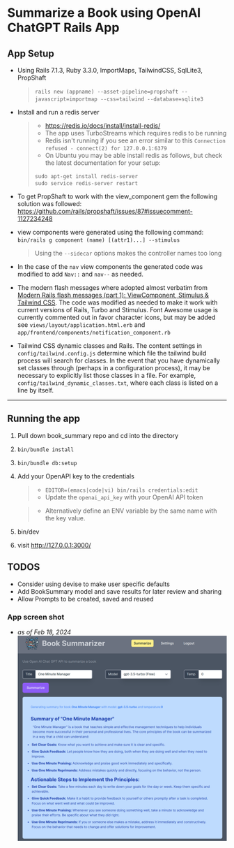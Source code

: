 # Summarize a Book using OpenAI ChatGPT Rails App

## App Setup
- Using Rails 7.1.3, Ruby 3.3.0, ImportMaps, TailwindCSS, SqlLite3, PropShaft
   > `rails new (appname) --asset-pipeline=propshaft --javascript=importmap --css=tailwind --database=sqlite3`

- Install and run a redis server
  > - https://redis.io/docs/install/install-redis/
  > - The app uses TurboStreams which requires redis to be running
  > - Redis isn't running if you see an error similar to this `Connection refused - connect(2) for 127.0.0.1:6379`
  > - On Ubuntu you may be able install redis as follows, but check the latest documentation for your setup:
  > ```
  > sudo apt-get install redis-server
  > sudo service redis-server restart
  > ```

- To get PropShaft to work with the view_component gem the following solution was followed:
  https://github.com/rails/propshaft/issues/87#issuecomment-1127234248

- view components were generated using the following command: 
  `bin/rails g component (name) [(attr1)...] --stimulus`
  > Using the `--sidecar` options makes the controller names too long
   
- In the case of the `nav` view components the generated code was modified to add `Nav::` and `nav--` as needed.

- The modern flash messages where adopted almost verbatim from 
  [Modern Rails flash messages (part 1): ViewComponent, Stimulus & Tailwind CSS](
   https://dev.to/citronak/modern-rails-flash-messages-part-1-viewcomponent-stimulus-tailwind-css-3alm). 
  The code was modified as needed to make it work with current versions of Rails, Turbo and Stimulus.
  Font Awesome usage is currently commented out in favor character icons, but may be added 
  see `views/layout/application.html.erb` and `app/frontend/components/notification_component.rb`


- Tailwind CSS dynamic classes and Rails.
The content settings in `config/tailwind.config.js` determine which file the tailwind build process
will search for classes. In the event that you have dynamically set classes through (perhaps in a 
configuration process), it may be necessary to explicitly list those classes in a file. For example, 
`config/tailwind_dynamic_classes.txt`, where each class is listed on a line by itself.

* * *

## Running the app
1. Pull down book_summary repo and cd into the directory

2. `bin/bundle install`

3. `bin/bundle db:setup`

4. Add your OpenAPI key to the credentials

   >- `EDITOR=(emacs|code|vi) bin/rails credentials:edit`
   >- Update the `openai_api_key` with your OpenAI API token

   >- Alternatively define an ENV variable by the same name with the key value.

5. bin/dev

6. visit http://127.0.0.1:3000/ 

## TODOS
- Consider using devise to make user specific defaults
- Add BookSummary model and save results for later review and sharing
- Allow Prompts to be created, saved and reused

### App screen shot 
- _as of Feb 18, 2024_
![Book Summarizer](docs/BookSummarizerScreenShot.png)
